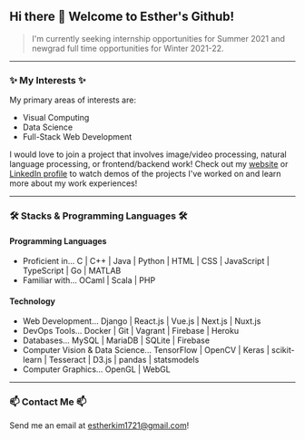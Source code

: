 ##  Hi there 👋 Welcome to Esther's Github!

> I'm currently seeking internship opportunities for Summer 2021 and newgrad full time opportunities for Winter 2021-22.

---

### ✨ My Interests ✨
My primary areas of interests are:
- Visual Computing
- Data Science
- Full-Stack Web Development

I would love to join a project that involves image/video processing, natural language processing, or frontend/backend work! Check out my [website](https://estherkim99.github.io) or [LinkedIn profile](https://www.linkedin.com/in/yoo-kyung-kim/) to watch demos of the projects I've worked on and learn more about my work experiences!

---

### 🛠 Stacks & Programming Languages 🛠
#### Programming Languages
- Proficient in... C | C++ | Java | Python | HTML | CSS | JavaScript | TypeScript | Go | MATLAB
- Familiar with... OCaml | Scala | PHP

#### Technology
- Web Development... Django | React.js | Vue.js | Next.js | Nuxt.js
- DevOps Tools... Docker | Git | Vagrant | Firebase | Heroku
- Databases... MySQL | MariaDB | SQLite | Firebase
- Computer Vision & Data Science... TensorFlow | OpenCV | Keras | scikit-learn | Tesseract | D3.js | pandas | statsmodels
- Computer Graphics... OpenGL | WebGL

---

### 📫 Contact Me 📫
Send me an email at estherkim1721@gmail.com!


<!--
**estherkim99/estherkim99** is a ✨ _special_ ✨ repository because its `README.md` (this file) appears on your GitHub profile.

Here are some ideas to get you started:

- 🔭 I’m currently working on ...
- 🌱 I’m currently learning ...
- 👯 I’m looking to collaborate on ...
- 🤔 I’m looking for help with ...
- 💬 Ask me about ...
- 📫 How to reach me: ...
- 😄 Pronouns: ...
- ⚡ Fun fact: ...
-->

